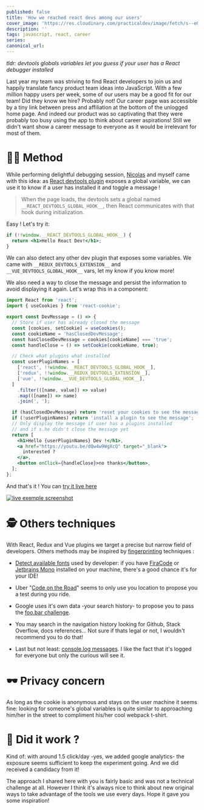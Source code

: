 ```yaml
---
published: false
title: 'How we reached react devs among our users'
cover_image: 'https://res.cloudinary.com/practicaldev/image/fetch/s--eQnK419d--/c_imagga_scale,f_auto,fl_progressive,h_420,q_auto,w_1000/https://dev-to-uploads.s3.amazonaws.com/i/pjs0j2zdkrkgo9owuafg.jpg'
description: ''
tags: javascript, react, career
series:
canonical_url:
---
```


_tldr: devtools globals variables let you guess if your user has a React debugger installed_

Last year my team was striving to find React developers to join us and happily translate fancy product team ideas into JavaScript. With a few million happy users per week, some of our users may be a good fit for our team! Did they know we hire? Probably not! Our career page was accessible by a tiny link between press and affiliation at the bottom of the unlogged home page. And indeed our product was so captivating that they were probably too busy using the app to think about career aspirations! Still we didn't want show a career message to everyone as it would be irrelevant for most of them.

# 🧑‍💻 Method

While performing delightful debugging session, [Nicolas](twitter.com/NicolasCordin) and myself came with this idea: as [React devtools plugin](https://www.npmjs.com/package/react-devtools) exposes a global variable, we can use it to know if a user has installed it and toggle a message !

> When the page loads, the devtools sets a global named `__REACT_DEVTOOLS_GLOBAL_HOOK__`, then React communicates with that hook during initialization.

Easy ! Let's try it:

```jsx
if (!!window.__REACT_DEVTOOLS_GLOBAL_HOOK__) {
  return <h1>Hello React Dev!</h1>;
}
```

We can also detect any other dev plugin that exposes some variables. We came with `__REDUX_DEVTOOLS_EXTENSION__` and `__VUE_DEVTOOLS_GLOBAL_HOOK__` vars, let my know if you know more!

We also need a way to close the message and persist the information to avoid displaying it again. Let's wrap this in a component:

```jsx
import React from 'react';
import { useCookies } from 'react-cookie';

export const DevMessage = () => {
  // Store if user has already closed the message
  const [cookies, setCookie] = useCookies();
  const cookieName = 'hasClosedDevMessage';
  const hasClosedDevMessage = cookies[cookieName] === 'true';
  const handleClose = () => setCookie(cookieName, true);

  // Check what plugins what installed
  const userPluginNames = [
    ['react', !!window.__REACT_DEVTOOLS_GLOBAL_HOOK__],
    ['redux', !!window.__REDUX_DEVTOOLS_EXTENSION__],
    ['vue', !!window.__VUE_DEVTOOLS_GLOBAL_HOOK__],
  ]
    .filter(([name, value]) => value)
    .map(([name]) => name)
    .join(', ');

  if (hasClosedDevMessage) return 'reset your cookies to see the message';
  if (!userPluginNames) return 'install a plugin to see the message';
  // Only display the message if user has a plugins installed
  // and if s.he didn't close the message yet
  return [
    <h1>Hello {userPluginNames} Dev !</h1>,
    <a href="https://youtu.be/dQw4w9WgXcQ" target="_blank">
      interested ?
    </a>,
    <button onClick={handleClose}>no thanks</button>,
  ];
};
```

And that's it ! You can [try it live here](https://092ij.csb.app/)

[![live exemple screenshot](https://dev-to-uploads.s3.amazonaws.com/i/vl9mesxa4u9d69bobetm.png)](https://092ij.csb.app/)

# 🕵️ Others techniques

With React, Redux and Vue plugins we target a precise but narrow field of developers. Others methods may be inspired by [fingerprinting](https://blog.mozilla.org/internetcitizen/2018/07/26/this-is-your-digital-fingerprint/) techniques :

- [Detect available fonts](https://gist.github.com/fijiwebdesign/3b0bf8e88ceef7518844) used by developer: if you have [FiraCode](https://github.com/tonsky/FiraCode) or [Jetbrains Mono](https://www.jetbrains.com/lp/mono/) installed on your machine, there's a good chance it's for your IDE!

- Uber "[Code on the Road](https://slate.com/technology/2016/03/uber-s-code-on-the-road-hacker-challenge-scouts-for-new-employees.html)" seems to only use you location to propose you a test during you ride.

- Google uses it's own data -your search history- to propose you to pass the [foo.bar challenge](https://medium.com/plutonic-services/things-you-should-know-about-google-foobar-invitation-703a535bf30f).

- You may search in the navigation history looking for Github, Stack Overflow, docs references... Not sure if thats legal or not, I wouldn't recommend you to do that!

- Last but not least: [console.log messages](http://console.love/). I like the fact that it's logged for everyone but only the curious will see it.

# 🕶️ Privacy concern

As long as the cookie is anonymous and stays on the user machine it seems fine: looking for someone's global variables is quite similar to approaching him/her in the street to compliment his/her cool webpack t-shirt.

# 🥳 Did it work ?

Kind of: with around 1.5 click/day -yes, we added google analytics- the exposure seems sufficient to keep the experiment going. And we did received a candidacy from it!

The approach I shared here with you is fairly basic and was not a technical challenge at all. However I think it's always nice to think about new original ways to take advantage of the tools we use every days. Hope it gave you some inspiration!
